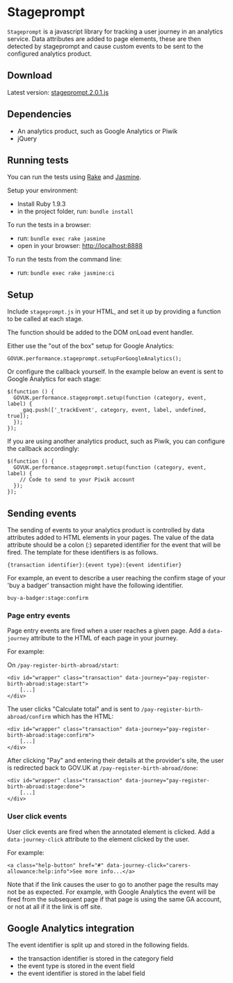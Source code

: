 # Stageprompt

`Stageprompt` is a javascript library for tracking a user journey in an
analytics service. Data attributes are added to page elements, these are then
detected by stageprompt and cause custom events to be sent to the configured
analytics product.

## Download

Latest version: [stageprompt.2.0.1.js](https://github.com/danblundell/stageprompt/releases/2.0.1/2460/stageprompt.2.0.1.js)

## Dependencies

- An analytics product, such as Google Analytics or Piwik
- jQuery

## Running tests

You can run the tests using [Rake](http://rake.rubyforge.org/) and [Jasmine](http://pivotal.github.io/jasmine/).

Setup your environment:

* Install Ruby 1.9.3
* in the project folder, run: `bundle install`

To run the tests in a browser:

* run: `bundle exec rake jasmine`
* open in your browser: [http://localhost:8888](http://localhost:8888)

To run the tests from the command line:

* run: `bundle exec rake jasmine:ci`

## Setup

Include `stageprompt.js` in your HTML, and set it up by providing a function
to be called at each stage.

The function should be added to the DOM onLoad event handler.

Either use the "out of the box" setup for Google Analytics:

    GOVUK.performance.stageprompt.setupForGoogleAnalytics();

Or configure the callback yourself. In the example below an event is sent to
Google Analytics for each stage:

    $(function () {
      GOVUK.performance.stageprompt.setup(function (category, event, label) {
        _gaq.push(['_trackEvent', category, event, label, undefined, true]);
      });
    });

If you are using another analytics product, such as Piwik, you can configure the callback accordingly:

    $(function () {
      GOVUK.performance.stageprompt.setup(function (category, event, label) {
        // Code to send to your Piwik account
      });
    });

## Sending events

The sending of events to your analytics product is controlled by data attributes
added to HTML elements in your pages. The value of the data attribute should
be a colon (:) separeted identifier for the event that will be fired. The
template for these identifiers is as follows.

```
{transaction identifier}:{event type}:{event identifier}
```

For example, an event to describe a user reaching the confirm stage of your
'buy a badger' transaction might have the following identifier.

```
buy-a-badger:stage:confirm
```

### Page entry events

Page entry events are fired when a user reaches a given page. Add a
`data-journey` attribute to the HTML of each page in your journey.

For example:

On `/pay-register-birth-abroad/start`:

    <div id="wrapper" class="transaction" data-journey="pay-register-birth-abroad:stage:start">
        [...]
    </div>

The user clicks "Calculate total" and is sent to `/pay-register-birth-abroad/confirm` which has the HTML:

    <div id="wrapper" class="transaction" data-journey="pay-register-birth-abroad:stage:confirm">
        [...]
    </div>

After clicking "Pay" and entering their details at the provider's site, the
user is redirected back to GOV.UK at `/pay-register-birth-abroad/done`:

    <div id="wrapper" class="transaction" data-journey="pay-register-birth-abroad:stage:done">
        [...]
    </div>

### User click events

User click events are fired when the annotated element is clicked. Add a
`data-journey-click` attribute to the element clicked by the user.

For example:

    <a class="help-button" href="#" data-journey-click="carers-allowance:help:info">See more info...</a>

Note that if the link causes the user to go to another page the results may not
be as expected. For example, with Google Analytics the event will be fired from
the subsequent page if that page is using the same GA account, or not at all
if it the link is off site.

## Google Analytics integration

The event identifier is split up and stored in the following fields.

- the transaction identifier is stored in the category field
- the event type is stored in the event field
- the event identifier is stored in the label field
